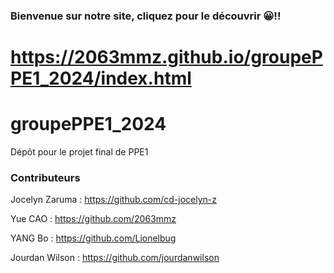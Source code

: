 ### Bienvenue sur notre site, cliquez pour le découvrir 😀!!
# https://2063mmz.github.io/groupePPE1_2024/index.html

# groupePPE1_2024
Dépôt pour le projet final de PPE1
### Contributeurs
Jocelyn Zaruma : https://github.com/cd-jocelyn-z

Yue CAO : https://github.com/2063mmz

YANG Bo : https://github.com/Lionelbug

Jourdan Wilson : https://github.com/jourdanwilson

